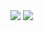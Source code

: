 
<img src="https://gitee.com/cpu_code/picture_bed/raw/master/20201103224512.png"/>
<img src="https://gitee.com/cpu_code/picture_bed/raw/master/20201103224538.png"/>